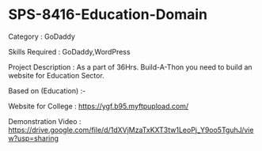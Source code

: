# SPS-8416-Education-Domain

Category : GoDaddy

Skills Required : GoDaddy,WordPress

Project Description :
As a part of 36Hrs. Build-A-Thon you need to build an website for Education Sector.

Based on (Education) :-

Website for College :
https://ygf.b95.myftpupload.com/

Demonstration Video : https://drive.google.com/file/d/1dXVjMzaTxKXT3tw1LeoPj_Y9oo5TguhJ/view?usp=sharing
